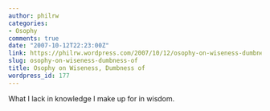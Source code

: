 ```yaml
---
author: philrw
categories:
- Osophy
comments: true
date: "2007-10-12T22:23:00Z"
link: https://philrw.wordpress.com/2007/10/12/osophy-on-wiseness-dumbness-of/
slug: osophy-on-wiseness-dumbness-of
title: Osophy on Wiseness, Dumbness of
wordpress_id: 177
---
```


What I lack in knowledge I make up for in wisdom.
